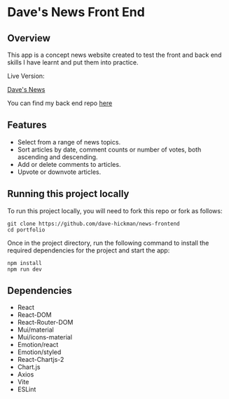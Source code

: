 # Dave's News Front End

## Overview

This app is a concept news website created to test the front and back end skills I have learnt and put them into practice.

Live Version:

[Dave's News](https://daves-news.vercel.app)

You can find my back end repo [here](https://github.com/dave-hickman/news_project)

## Features

* Select from a range of news topics.
* Sort articles by date, comment counts or number of votes, both ascending and descending.
* Add or delete comments to articles.
* Upvote or downvote articles.


## Running this project locally


To run this project locally, you will need to fork this repo or fork as follows:
```
git clone https://github.com/dave-hickman/news-frontend
cd portfolio
```
Once in the project directory, run the following command to install the required dependencies for the project and start the app:

```
npm install
npm run dev
```

## Dependencies

* React
* React-DOM
* React-Router-DOM
* Mui/material
* Mui/icons-material
* Emotion/react
* Emotion/styled
* React-Chartjs-2
* Chart.js
* Axios
* Vite
* ESLint